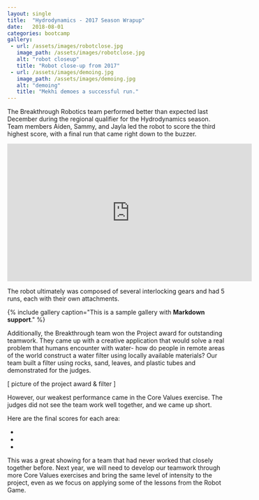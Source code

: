 ```yaml
---
layout: single
title:  "Hydrodynamics - 2017 Season Wrapup"
date:   2018-08-01
categories: bootcamp
gallery:
 - url: /assets/images/robotclose.jpg
   image_path: /assets/images/robotclose.jpg
   alt: "robot closeup"
   title: "Robot close-up from 2017"
 - url: /assets/images/demoing.jpg
   image_path: /assets/images/demoing.jpg
   alt: "demoing"
   title: "Mekhi demoes a successful run."
---
```


The Breakthrough Robotics team performed better than expected last December
during the regional qualifier for the Hydrodynamics season. Team members Aiden,
Sammy, and Jayla led the robot to score the third highest score, with a final
run that came right down to the buzzer.

<iframe width="560" height="315" src="https://www.youtube.com/embed/cfpDRFEtKYw" frameborder="0" allow="autoplay; encrypted-media" allowfullscreen></iframe>

The robot ultimately was composed of several interlocking gears and had 5 runs,
each with their own attachments.

{% include gallery caption="This is a sample gallery with **Markdown support**." %}

Additionally, the Breakthrough team won the Project award for outstanding
teamwork. They came up with a creative application that would solve a real
problem that humans encounter with water- how do people in remote areas of the
world construct a water filter using locally available materials? Our team
built a filter using rocks, sand, leaves, and plastic tubes and demonstrated
for the judges.

[ picture of the project award & filter ]

However, our weakest performance came in the Core Values exercise. The judges
did not see the team work well together, and we came up short.

Here are the final scores for each area:

*
*
*

This was a great showing for a team that had never worked that closely together
before. Next year, we will need to develop our teamwork through more Core Values exercises and bring the same level of intensity to the project, even as we
focus on applying some of the lessons from the Robot Game.